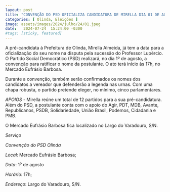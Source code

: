 ```yaml
---
layout: post
title: "CONVENÇÃO DO PSD OFICIALIZA CANDIDATURA DE MIRELLA DIA 01 DE AGOSTO"
categories: [ Olinda, Eleições ]
image: assets/images/2024/julho/24/01.jpeg
date:   2024-07-24  15:24:00 -0300
#tags: [sticky, featured]
---
```

A pré-candidata à Prefeitura de Olinda, Mirella Almeida, já tem a data para a oficialização do seu nome na disputa pela sucessão do Professor Lupércio. O Partido Social Democrático (PSD) realizará, no dia 1º de agosto, a convenção para ratificar o nome da postulante. O ato terá início às 17h, no Mercado Eufrásio Barbosa. 

Durante a convenção, também serão confirmados os nomes dos candidatos a vereador que defenderão a legenda nas urnas. Com uma chapa robusta, o partido pretende eleger, no mínimo, cinco parlamentares. 
 
*APOIOS* - Mirella reúne um total de 12 partidos para a sua pré-candidatura. Além do PSD, a postulante conta com o apoio do Agir, PDT, MDB, Avante, Republicanos, PSDB, Solidariedade, União Brasil, Podemos, Cidadania e PMB.

O Mercado Eufrásio Barbosa fica localizado no Largo do Varadouro, S/N. 

*Serviço*

_Convenção do PSD Olinda_ 

_Local_: Mercado Eufrásio Barbosa;

_Data_: 1⁰ de agosto 

_Horário_: 17h;

_Endereço_: Largo do Varadouro, S/N.